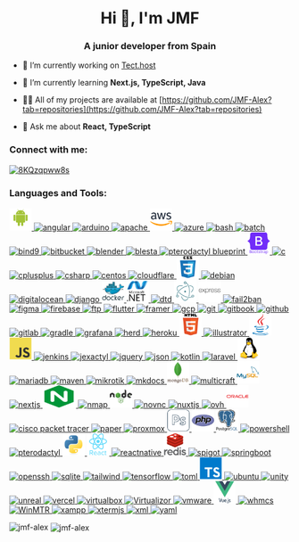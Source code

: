 <h1 align="center">Hi 👋, I'm JMF</h1>
<h3 align="center">A junior developer from Spain</h3>

- 🔭 I’m currently working on [Tect.host](https://tect.host)

- 🌱 I’m currently learning **Next.js, TypeScript, Java**

- 👨‍💻 All of my projects are available at [https://github.com/JMF-Alex?tab=repositories](https://github.com/JMF-Alex?tab=repositories)

- 💬 Ask me about **React, TypeScript**

<h3 align="left">Connect with me:</h3>
<p align="left">
<a href="https://discord.gg/8KQzqpww8s" target="blank"><img align="center" src="https://raw.githubusercontent.com/rahuldkjain/github-profile-readme-generator/master/src/images/icons/Social/discord.svg" alt="8KQzqpww8s" height="30" width="40" /></a>
</p>

<h3 align="left">Languages and Tools:</h3>
<p align="left"> <a href="https://developer.android.com" target="_blank" rel="noreferrer"> <img src="https://raw.githubusercontent.com/devicons/devicon/master/icons/android/android-original-wordmark.svg" alt="android" width="40" height="40"/> </a> <a href="https://angular.io" target="_blank" rel="noreferrer"> <img src="https://angular.io/assets/images/logos/angular/angular.svg" alt="angular" width="40" height="40"/> </a> <a href="https://www.arduino.cc/" target="_blank" rel="noreferrer"> <img src="https://cdn.worldvectorlogo.com/logos/arduino-1.svg" alt="arduino" width="40" height="40"/> </a> <a href="https://httpd.apache.org/" target="_blank" rel="noreferrer"> <img src="https://upload.wikimedia.org/wikipedia/commons/thumb/1/10/Apache_HTTP_server_logo_%282019-present%29.svg/480px-Apache_HTTP_server_logo_%282019-present%29.svg.png" alt="apache" width="100" height="40"/> </a> <a href="https://aws.amazon.com" target="_blank" rel="noreferrer"> <img src="https://raw.githubusercontent.com/devicons/devicon/master/icons/amazonwebservices/amazonwebservices-original-wordmark.svg" alt="aws" width="40" height="40"/> </a> <a href="https://azure.microsoft.com/en-in/" target="_blank" rel="noreferrer"> <img src="https://www.vectorlogo.zone/logos/microsoft_azure/microsoft_azure-icon.svg" alt="azure" width="40" height="40"/> </a> <a href="https://www.gnu.org/software/bash/" target="_blank" rel="noreferrer"> <img src="https://www.vectorlogo.zone/logos/gnu_bash/gnu_bash-icon.svg" alt="bash" width="40" height="40"/> </a> <a href="https://learn.microsoft.com/en-us/windows-server/administration/windows-commands/windows-commands" target="_blank" rel="noreferrer"> <img src="https://cdn-icons-png.flaticon.com/512/28/28788.png" alt="batch" width="40" height="40"/> </a> <a href="https://www.isc.org/bind/" target="_blank" rel="noreferrer"> <img src="https://www.isc.org/images/Bind_9_ISC_Blue_320x320.png" alt="bind9" width="60" height="40"/> </a> <a href="https://bitbucket.org/" target="_blank" rel="noreferrer"> <img src="https://upload.wikimedia.org/wikipedia/commons/0/0e/Bitbucket-blue-logomark-only.svg" alt="bitbucket" width="40" height="40"/> </a> <a href="https://www.blender.org/" target="_blank" rel="noreferrer"> <img src="https://download.blender.org/branding/community/blender_community_badge_white.svg" alt="blender" width="40" height="40"/> </a> <a href="https://www.blesta.com/" target="_blank" rel="noreferrer"> <img src="https://www.blesta.com/img/blesta/branding/blesta-logo-color.svg" alt="blesta" width="80" height="40"/> </a> <a href="https://github.com/pterodactyl/blueprint" target="_blank" rel="noreferrer"> <img src="https://pterodactylmarket.com/images/users/8658.webp" alt="pterodactyl blueprint" width="40" height="40"/> </a> <a href="https://getbootstrap.com" target="_blank" rel="noreferrer"> <img src="https://raw.githubusercontent.com/devicons/devicon/master/icons/bootstrap/bootstrap-plain-wordmark.svg" alt="bootstrap" width="40" height="40"/> </a> <a href="https://en.wikipedia.org/wiki/C_(programming_language)" target="_blank" rel="noreferrer"> <img src="https://upload.wikimedia.org/wikipedia/commons/1/18/C_Programming_Language.svg" alt="c" width="40" height="40"/> </a> <a href="https://isocpp.org/" target="_blank" rel="noreferrer"> <img src="https://upload.wikimedia.org/wikipedia/commons/1/18/ISO_C%2B%2B_Logo.svg" alt="cplusplus" width="40" height="40"/> </a> <a href="https://learn.microsoft.com/dotnet/csharp/" target="_blank" rel="noreferrer"> <img src="https://upload.wikimedia.org/wikipedia/commons/b/bd/Logo_C_sharp.svg" alt="csharp" width="40" height="40"/> </a> <a href="https://www.centos.org/" target="_blank" rel="noreferrer"> <img src="https://upload.wikimedia.org/wikipedia/commons/b/bf/Centos-logo-light.svg" alt="centos" width="80" height="40"/> </a> <a href="https://www.cloudflare.com/" target="_blank" rel="noreferrer"> <img src="https://www.vectorlogo.zone/logos/cloudflare/cloudflare-icon.svg" alt="cloudflare" width="40" height="40"/> </a> <a href="https://www.w3schools.com/css/" target="_blank" rel="noreferrer"> <img src="https://raw.githubusercontent.com/devicons/devicon/master/icons/css3/css3-original-wordmark.svg" alt="css3" width="40" height="40"/> </a> <a href="https://www.debian.org/" target="_blank" rel="noreferrer"> <img src="https://upload.wikimedia.org/wikipedia/commons/4/4a/Debian-OpenLogo.svg" alt="debian" width="40" height="40"/> </a> <a href="https://www.digitalocean.com/" target="_blank" rel="noreferrer"> <img src="https://upload.wikimedia.org/wikipedia/commons/f/ff/DigitalOcean_logo.svg" alt="digitalocean" width="40" height="40"/> </a> <a href="https://www.djangoproject.com/" target="_blank" rel="noreferrer"> <img src="https://cdn.worldvectorlogo.com/logos/django.svg" alt="django" width="40" height="40"/> </a> <a href="https://www.docker.com/" target="_blank" rel="noreferrer"> <img src="https://raw.githubusercontent.com/devicons/devicon/master/icons/docker/docker-original-wordmark.svg" alt="docker" width="40" height="40"/> </a> <a href="https://dotnet.microsoft.com/" target="_blank" rel="noreferrer"> <img src="https://raw.githubusercontent.com/devicons/devicon/master/icons/dot-net/dot-net-original-wordmark.svg" alt="dotnet" width="40" height="40"/> <a href="https://www.w3.org/TR/xml/#sec-prolog-dtd" target="_blank" rel="noreferrer"> <img src="https://www.svgrepo.com/show/173230/dtd-file-format-symbol.svg" alt="dtd" width="40" height="40"/> </a> </a> <a href="https://www.electronjs.org" target="_blank" rel="noreferrer"> <img src="https://raw.githubusercontent.com/devicons/devicon/master/icons/electron/electron-original.svg" alt="electron" width="40" height="40"/> </a> <a href="https://expressjs.com" target="_blank" rel="noreferrer"> <img src="https://raw.githubusercontent.com/devicons/devicon/master/icons/express/express-original-wordmark.svg" alt="express" width="40" height="40"/> </a> <a href="https://www.fail2ban.org/" target="_blank" rel="noreferrer"> <img src="https://upload.wikimedia.org/wikipedia/commons/d/db/Fail2ban_logo.png" alt="fail2ban" width="40" height="40"/> </a> <a href="https://www.figma.com/" target="_blank" rel="noreferrer"> <img src="https://www.vectorlogo.zone/logos/figma/figma-icon.svg" alt="figma" width="40" height="40"/> </a> <a href="https://firebase.google.com/" target="_blank" rel="noreferrer"> <img src="https://www.vectorlogo.zone/logos/firebase/firebase-icon.svg" alt="firebase" width="40" height="40"/> </a> <a href="https://en.wikipedia.org/wiki/File_Transfer_Protocol" target="_blank" rel="noreferrer"> <img src="https://www.svgrepo.com/show/49250/ftp-upload.svg" alt="ftp" width="40" height="40"/> </a> <a href="https://flutter.dev" target="_blank" rel="noreferrer"> <img src="https://www.vectorlogo.zone/logos/flutterio/flutterio-icon.svg" alt="flutter" width="40" height="40"/> </a> <a href="https://www.framer.com/" target="_blank" rel="noreferrer"> <img src="https://www.vectorlogo.zone/logos/framer/framer-icon.svg" alt="framer" width="40" height="40"/> </a> <a href="https://cloud.google.com" target="_blank" rel="noreferrer"> <img src="https://www.vectorlogo.zone/logos/google_cloud/google_cloud-icon.svg" alt="gcp" width="40" height="40"/> </a> <a href="https://git-scm.com/" target="_blank" rel="noreferrer"> <img src="https://www.vectorlogo.zone/logos/git-scm/git-scm-icon.svg" alt="git" width="40" height="40"/> </a> <a href="https://www.gitbook.com/" target="_blank" rel="noreferrer"> <img src="https://images.icon-icons.com/2699/PNG/512/gitbook_logo_icon_169117.png" alt="gitbook" width="80" height="40"/> </a> <a href="https://github.com/" target="_blank" rel="noreferrer"> <img src="https://upload.wikimedia.org/wikipedia/commons/9/91/Octicons-mark-github.svg" alt="github" width="40" height="40"/> </a> <a href="https://about.gitlab.com/" target="_blank" rel="noreferrer"> <img src="https://upload.wikimedia.org/wikipedia/commons/e/e1/GitLab_logo.svg" alt="gitlab" width="80" height="40"/> </a> <a href="https://gradle.org/" target="_blank" rel="noreferrer"> <img src="https://upload.wikimedia.org/wikipedia/commons/thumb/6/6b/Gradle_logo.svg/2560px-Gradle_logo.svg.png" alt="gradle" width="80" height="40"/> </a> <a href="https://grafana.com" target="_blank" rel="noreferrer"> <img src="https://www.vectorlogo.zone/logos/grafana/grafana-icon.svg" alt="grafana" width="40" height="40"/> </a> <a href="https://herd.laravel.com/" target="_blank" rel="noreferrer"> <img src="https://packagestore.com/wp-content/uploads/2023/08/441591FB5443EE7E094E2DB45C045594.png" alt="herd" width="40" height="40"/> </a> <a href="https://heroku.com" target="_blank" rel="noreferrer"> <img src="https://www.vectorlogo.zone/logos/heroku/heroku-icon.svg" alt="heroku" width="40" height="40"/> </a> <a href="https://www.w3.org/html/" target="_blank" rel="noreferrer"> <img src="https://raw.githubusercontent.com/devicons/devicon/master/icons/html5/html5-original-wordmark.svg" alt="html5" width="40" height="40"/> </a> <a href="https://www.adobe.com/in/products/illustrator.html" target="_blank" rel="noreferrer"> <img src="https://www.vectorlogo.zone/logos/adobe_illustrator/adobe_illustrator-icon.svg" alt="illustrator" width="40" height="40"/> </a> <a href="https://www.java.com" target="_blank" rel="noreferrer"> <img src="https://raw.githubusercontent.com/devicons/devicon/master/icons/java/java-original.svg" alt="java" width="40" height="40"/> </a> <a href="https://developer.mozilla.org/en-US/docs/Web/JavaScript" target="_blank" rel="noreferrer"> <img src="https://raw.githubusercontent.com/devicons/devicon/master/icons/javascript/javascript-original.svg" alt="javascript" width="40" height="40"/> </a> <a href="https://www.jenkins.io" target="_blank" rel="noreferrer"> <img src="https://www.vectorlogo.zone/logos/jenkins/jenkins-icon.svg" alt="jenkins" width="40" height="40"/> </a> <a href="https://jexactyl.com/" target="_blank" rel="noreferrer"> <img src="https://www.jexactyl.com/_nuxt/img/logo.8b07b51.jpg" alt="jexactyl" width="40" height="40"/> </a> <a href="https://jquery.com/" target="_blank" rel="noreferrer"> <img src="https://cdn.iconscout.com/icon/free/png-256/free-jquery-icon-svg-download-png-1175155.png" alt="jquery" width="40" height="40"/> </a> <a href="https://www.json.org/json-en.html" target="_blank" rel="noreferrer"> <img src="https://cdn-icons-png.flaticon.com/512/136/136525.png" alt="json" width="40" height="40"/> </a> <a href="https://kotlinlang.org" target="_blank" rel="noreferrer"> <img src="https://www.vectorlogo.zone/logos/kotlinlang/kotlinlang-icon.svg" alt="kotlin" width="40" height="40"/> </a> <a href="https://laravel.com/" target="_blank" rel="noreferrer"> <img src="https://upload.wikimedia.org/wikipedia/commons/9/9a/Laravel.svg" alt="laravel" width="40" height="40"/> </a> <a href="https://www.linux.org/" target="_blank" rel="noreferrer"> <img src="https://raw.githubusercontent.com/devicons/devicon/master/icons/linux/linux-original.svg" alt="linux" width="40" height="40"/> </a> <a href="https://mariadb.org/" target="_blank" rel="noreferrer"> <img src="https://www.vectorlogo.zone/logos/mariadb/mariadb-icon.svg" alt="mariadb" width="40" height="40"/> </a> <a href="https://maven.apache.org/" target="_blank" rel="noreferrer"> <img src="https://upload.wikimedia.org/wikipedia/commons/thumb/5/52/Apache_Maven_logo.svg/640px-Apache_Maven_logo.svg.png" alt="maven" width="80" height="40"/> </a> <a href="https://mikrotik.com/" target="_blank" rel="noreferrer"> <img src="https://upload.wikimedia.org/wikipedia/commons/3/37/MikroTik_logo.svg" alt="mikrotik" width="80" height="40"/> </a> <a href="https://www.mkdocs.org/" target="_blank" rel="noreferrer"> <img src="https://upload.wikimedia.org/wikipedia/commons/d/dd/MkDocs_Logo.png" alt="mkdocs" width="40" height="40"/> </a> <a href="https://www.mongodb.com/" target="_blank" rel="noreferrer"> <img src="https://raw.githubusercontent.com/devicons/devicon/master/icons/mongodb/mongodb-original-wordmark.svg" alt="mongodb" width="40" height="40"/> </a> <a href="https://www.multicraft.org/" target="_blank" rel="noreferrer"> <img src="https://www.multicraft.org/img/multicraft.png" alt="multicraft" width="40" height="40"/> </a> <a href="https://www.mysql.com/" target="_blank" rel="noreferrer"> <img src="https://raw.githubusercontent.com/devicons/devicon/master/icons/mysql/mysql-original-wordmark.svg" alt="mysql" width="40" height="40"/> </a> <a href="https://nextjs.org/" target="_blank" rel="noreferrer"> <img src="https://cdn.worldvectorlogo.com/logos/nextjs-2.svg" alt="nextjs" width="40" height="40"/> </a> <a href="https://www.nginx.com" target="_blank" rel="noreferrer"> <img src="https://raw.githubusercontent.com/devicons/devicon/master/icons/nginx/nginx-original.svg" alt="nginx" width="60" height="40"/> </a> <a href="https://nmap.org/" target="_blank" rel="noreferrer"> <img src="https://nmap.org/images/sitelogo-nmap.svg" alt="nmap" width="40" height="40"/> </a> <a href="https://nodejs.org" target="_blank" rel="noreferrer"> <img src="https://raw.githubusercontent.com/devicons/devicon/master/icons/nodejs/nodejs-original-wordmark.svg" alt="nodejs" width="40" height="40"/> </a> <a href="https://novnc.com/info.html" target="_blank" rel="noreferrer"> <img src="https://avatars.githubusercontent.com/u/24572588?v=4" alt="novnc" width="40" height="40"/> </a> <a href="https://nuxtjs.org/" target="_blank" rel="noreferrer"> <img src="https://www.vectorlogo.zone/logos/nuxtjs/nuxtjs-icon.svg" alt="nuxtjs" width="40" height="40"/> </a> <a href="https://www.ovh.com/" target="_blank" rel="noreferrer"> <img src="https://upload.wikimedia.org/wikipedia/commons/4/45/Logo_OVH.svg" alt="ovh" width="100" height="40"/> </a> <a href="https://www.oracle.com/" target="_blank" rel="noreferrer"> <img src="https://raw.githubusercontent.com/devicons/devicon/master/icons/oracle/oracle-original.svg" alt="oracle" width="40" height="40"/> </a> <a href="https://www.netacad.com/courses/packet-tracer" target="_blank" rel="noreferrer"> <img src="https://www.vectorlogo.zone/logos/cisco/cisco-ar21.svg" alt="cisco packet tracer" height="40"/> </a> <a href="https://papermc.io/" target="_blank" rel="noreferrer"> <img src="https://assets.papermc.io/brand/papermc_logo.256.png" alt="paper" width="40" height="40"/> </a> <a href="https://www.proxmox.com/" target="_blank" rel="noreferrer"> <img src="https://upload.wikimedia.org/wikipedia/commons/4/4b/Cib-proxmox_%28CoreUI_Icons_v1.0.0%29.svg" alt="proxmox" width="40" height="40"/> </a> <a href="https://www.photoshop.com/en" target="_blank" rel="noreferrer"> <img src="https://raw.githubusercontent.com/devicons/devicon/master/icons/photoshop/photoshop-line.svg" alt="photoshop" width="40" height="40"/> </a> <a href="https://www.php.net" target="_blank" rel="noreferrer"> <img src="https://raw.githubusercontent.com/devicons/devicon/master/icons/php/php-original.svg" alt="php" width="40" height="40"/> </a> <a href="https://www.postgresql.org" target="_blank" rel="noreferrer"> <img src="https://raw.githubusercontent.com/devicons/devicon/master/icons/postgresql/postgresql-original-wordmark.svg" alt="postgresql" width="40" height="40"/> </a> <a href="https://learn.microsoft.com/en-us/powershell/" target="_blank" rel="noreferrer"> <img src="https://gist.githubusercontent.com/Xainey/d5bde7d01dcbac51ac951810e94313aa/raw/6c858c46726541b48ddaaebab29c41c07a196394/PowerShell.svg" alt="powershell" width="40" height="40"/> </a> <a href="https://pterodactyl.io/" target="_blank" rel="noreferrer"> <img src="https://upload.wikimedia.org/wikipedia/commons/0/02/Pterodactyl_logo_transparent.png" alt="pterodactyl" width="100" height="40"/> </a> <a href="https://www.python.org" target="_blank" rel="noreferrer"> <img src="https://raw.githubusercontent.com/devicons/devicon/master/icons/python/python-original.svg" alt="python" width="40" height="40"/> </a> <a href="https://reactjs.org/" target="_blank" rel="noreferrer"> <img src="https://raw.githubusercontent.com/devicons/devicon/master/icons/react/react-original-wordmark.svg" alt="react" width="40" height="40"/> </a> <a href="https://reactnative.dev/" target="_blank" rel="noreferrer"> <img src="https://reactnative.dev/img/header_logo.svg" alt="reactnative" width="40" height="40"/> </a> <a href="https://redis.io" target="_blank" rel="noreferrer"> <img src="https://raw.githubusercontent.com/devicons/devicon/master/icons/redis/redis-original-wordmark.svg" alt="redis" width="40" height="40"/> </a> <a href="https://www.spigotmc.org/" target="_blank" rel="noreferrer"> <img src="https://proxy.spigotmc.org/a8fa5c49b64fdfc435cc3837163e21fbcc282084/687474703a2f2f692e696d6775722e636f6d2f4a6b594d4b58362e706e67" alt="spigot" width="40" height="40"/> </a> <a href="https://spring.io/projects/spring-boot" target="_blank" rel="noreferrer"> <img src="https://upload.wikimedia.org/wikipedia/commons/7/79/Spring_Boot.svg" alt="springboot" width="40" height="40"/> </a> <a href="https://www.openssh.com/" target="_blank" rel="noreferrer"> <img src="https://upload.wikimedia.org/wikipedia/commons/0/00/Unofficial_SSH_Logo.svg" alt="openssh" width="40" height="40"/> </a> <a href="https://www.sqlite.org/" target="_blank" rel="noreferrer"> <img src="https://www.vectorlogo.zone/logos/sqlite/sqlite-icon.svg" alt="sqlite" width="40" height="40"/> </a> <a href="https://tailwindcss.com/" target="_blank" rel="noreferrer"> <img src="https://www.vectorlogo.zone/logos/tailwindcss/tailwindcss-icon.svg" alt="tailwind" width="40" height="40"/> </a> <a href="https://www.tensorflow.org" target="_blank" rel="noreferrer"> <img src="https://www.vectorlogo.zone/logos/tensorflow/tensorflow-icon.svg" alt="tensorflow" width="40" height="40"/> </a> <a href="https://toml.io/en/" target="_blank" rel="noreferrer"> <img src="https://upload.wikimedia.org/wikipedia/commons/c/c1/TOML_Logo.svg" alt="toml" width="40" height="40"/> </a> <a href="https://www.typescriptlang.org/" target="_blank" rel="noreferrer"> <img src="https://raw.githubusercontent.com/devicons/devicon/master/icons/typescript/typescript-original.svg" alt="typescript" width="40" height="40"/> </a> <a href="https://ubuntu.com/" target="_blank" rel="noreferrer"> <img src="https://upload.wikimedia.org/wikipedia/commons/9/9e/UbuntuCoF.svg" alt="ubuntu" width="40" height="40"/> </a> <a href="https://unity.com/" target="_blank" rel="noreferrer"> <img src="https://www.vectorlogo.zone/logos/unity3d/unity3d-icon.svg" alt="unity" width="40" height="40"/> </a>  <a href="https://unrealengine.com/" target="_blank" rel="noreferrer"> <img src="https://raw.githubusercontent.com/kenangundogan/fontisto/036b7eca71aab1bef8e6a0518f7329f13ed62f6b/icons/svg/brand/unreal-engine.svg" alt="unreal" width="40" height="40"/> </a> <a href="https://vercel.com/" target="_blank" rel="noreferrer"> <img src="https://www.vectorlogo.zone/logos/vercel/vercel-icon.svg" alt="vercel" width="40" height="40"/> </a> <a href="https://www.virtualbox.org/" target="_blank" rel="noreferrer"> <img src="https://upload.wikimedia.org/wikipedia/commons/f/ff/VirtualBox_2024_Logo.svg" alt="virtualbox" width="40" height="40"/> </a> <a href="https://www.virtualizor.com/" target="_blank" rel="noreferrer"> <img src="https://sharedlicense.co.uk/wp-content/uploads/2025/10/virtualizor-1.png" alt="Virtualizor" width="100" height="40"/> </a> <a href="https://www.vmware.com/" target="_blank" rel="noreferrer"> <img src="https://upload.wikimedia.org/wikipedia/commons/9/9a/Vmware.svg" alt="vmware" width="80" height="40"/> </a> <a href="https://vuejs.org/" target="_blank" rel="noreferrer"> <img src="https://raw.githubusercontent.com/devicons/devicon/master/icons/vuejs/vuejs-original-wordmark.svg" alt="vuejs" width="40" height="40"/> </a> <a href="https://vuepress.vuejs.org/" target="_blank" rel="noreferrer"> </a> <a href="https://www.whmcs.com/" target="_blank" rel="noreferrer"> <img src="https://www.whmcs.com/images/logo/whmcs-logo.png" alt="whmcs" width="100" height="40"/> </a> <a href="https://winmtr.net/" target="_blank" rel="noreferrer"> <img src="https://winmtr.net/logo-winmtr.png" alt="WinMTR" width="80" height="40"/> </a> <a href="https://www.apachefriends.org/index.html" target="_blank" rel="noreferrer"> <img src="https://upload.wikimedia.org/wikipedia/commons/thumb/0/03/Xampp_logo.svg/2560px-Xampp_logo.svg.png" alt="xampp" width="80" height="40"/> </a> <a href="https://xtermjs.org/" target="_blank" rel="noreferrer"> <img src="https://avatars.githubusercontent.com/u/11927490?v=4" alt="xtermjs" width="40" height="40"/> </a> <a href="https://www.w3.org/XML/" target="_blank" rel="noreferrer"> <img src="https://upload.wikimedia.org/wikipedia/commons/9/9d/Xml_logo.svg" alt="xml" width="80" height="40"/> </a> <a href="https://yaml.org/" target="_blank" rel="noreferrer"> <img src="https://upload.wikimedia.org/wikipedia/commons/5/5a/Official_YAML_Logo.svg" alt="yaml" width="40" height="40"/> </a> </p>

<p><img align="left" src="https://github-readme-stats.vercel.app/api/top-langs?username=jmf-alex&show_icons=true&locale=en&layout=compact&cache_seconds=1800&v=7" alt="jmf-alex" /></p>

<p>&nbsp;<img align="center" src="https://github-readme-stats.vercel.app/api?username=jmf-alex&show_icons=true&locale=en" alt="jmf-alex" /></p>
